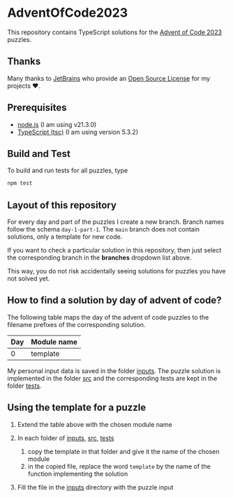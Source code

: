 # AdventOfCode2023

This repository contains TypeScript solutions for the [Advent of Code 2023](https://adventofcode.com/2023/) puzzles.

## Thanks

Many thanks to [JetBrains](https://www.jetbrains.com/?from=generator-kata-net-core) who provide
an [Open Source License](https://www.jetbrains.com/community/opensource/) for my projects ❤️.

## Prerequisites

- [node.js](https://nodejs.org/) (I am using v21.3.0)
- [TypeScript (tsc)](https://www.typescriptlang.org/) (I am using version 5.3.2)

## Build and Test

To build and run tests for all puzzles, type

```sh
npm test
```

## Layout of this repository

For every day and part of the puzzles I create a new branch. Branch names follow the schema `day-1-part-1`. The `main` branch does not contain solutions, only a template for new code.

If you want to check a particular solution in this repository, then just select the corresponding branch in the **branches** dropdown list above.

This way, you do not risk accidentally seeing solutions for puzzles you have not solved yet.

## How to find a solution by day of advent of code?

The following table maps the day of the advent of code puzzles to the filename prefixes of the corresponding solution.

| Day | Module name |
|-----|-------------|
| 0   | template    |

My personal input data is saved in the folder [inputs](./inputs). The puzzle solution is implemented in the folder [src](./src) and the corresponding tests are kept in the folder [tests](./tests).

## Using the template for a puzzle

1. Extend the table above with the chosen module name
2. In each folder of [inputs](./inputs), [src](./src), [tests](./tests)

   1. copy the template in that folder and give it the name of the chosen module
   2. in the copied file, replace the word `template` by the name of the function implementing the solution

3. Fill the file in the [inputs](./inputs) directory with the puzzle input
